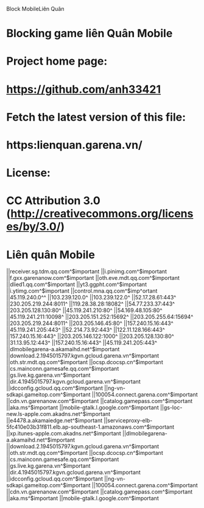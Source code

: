 Block MobileLiên Quân 
# Blocking game liên Quân Mobile
# 
# Project home page:
# https://github.com/anh33421
#
# Fetch the latest version of this file:
# https:lienquan.garena.vn/
# License:
# CC Attribution 3.0 (http://creativecommons.org/licenses/by/3.0/)

# Liên quân Mobile
||receiver.sg.tdm.qq.com^$important
||i.pinimg.com^$important
||f.gxx.garenanow.com^$important
||oth.eve.mdt.qq.com^$important
||dlied1.qq.com^$important
||yt3.ggpht.com^$important
||i.ytimg.com^$important
||control.mna.qq.com^$imp^ortant
||45.119.240.0^^
||103.239.120.0^
||103.239.122.0^
||52.17.28.61:443^
||230.205.219.244:8011^
||119.28.38.28:18082^
||54.77.233.37:443^
||203.205.128.130:80^
||45.119.241.210:80^
||54.169.48.105:80^
||45.119.241.211:10098^
||203.205.151.252:15692^
||203.205.255.64:15694^
||203.205.219.244:8011^
||203.205.146.45:80^
||157.240.15.16:443^
||45.119.241.205:443^
||52.214.73.92:443^
||122.11.128.166:443^
||157.240.15.16:443^
||203.205.146.122:1000^
||203.205.128.130:80^
||31.13.95.12:443^
||157.240.15.16:443^
||45.119.241.205:443^
||dlmobilegarena-a.akamaihd.net^$important
||download.2.1945015797.kgvn.gcloud.garena.vn^$important
||oth.str.mdt.qq.com^$important
||ocsp.dcocsp.cn^$important
||cs.mainconn.gamesafe.qq.com^$important
||gs.live.kg.garena.vn^$important
||dir.4.1945015797.kgvn.gcloud.garena.vn^$important
||idcconfig.gcloud.qq.com^$important
||ng-vn-sdkapi.gameitop.com^$important
||100054.connect.garena.com^$important
||cdn.vn.garenanow.com^$important
||catalog.gamepass.com^$important
||aka.ms^$important
||mobile-gtalk.l.google.com^$important
||gs-loc-new.ls-apple.com.akadns.net^$important
||e4478.a.akamaiedge.net^$important
||serviceproxy-elb-5fc410e03b31f811.elb.ap-southeast-1.amazonaws.com^$important
||xp.itunes-apple.com.akadns.net^$important
||dlmobilegarena-a.akamaihd.net^$important
||download.2.1945015797.kgvn.gcloud.garena.vn^$important
||oth.str.mdt.qq.com^$important
||ocsp.dcocsp.cn^$important
||cs.mainconn.gamesafe.qq.com^$important
||gs.live.kg.garena.vn^$important
||dir.4.1945015797.kgvn.gcloud.garena.vn^$important
||idcconfig.gcloud.qq.com^$important
||ng-vn-sdkapi.gameitop.com^$important
||100054.connect.garena.com^$important
||cdn.vn.garenanow.com^$important
||catalog.gamepass.com^$important
||aka.ms^$important
||mobile-gtalk.l.google.com^$important

